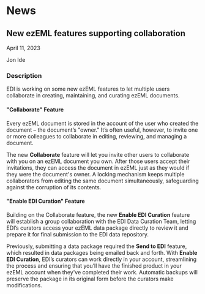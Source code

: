 # News

## New ezEML features supporting collaboration

April 11, 2023

Jon Ide

### Description

EDI is working on some new ezEML features to let multiple users collaborate in creating, maintaining, and curating ezEML
documents.
 
#### "Collaborate" Feature
 
Every ezEML document is stored in the account of the user who created the document – the document’s "owner." It’s often
useful, however, to invite one or more colleagues to collaborate in editing, reviewing, and managing a document.
 
The new **Collaborate** feature will let you invite other users to collaborate with you on an ezEML document you own.
After those users accept their invitations, they can access the document in ezEML just as they would if they were the
document's owner. A locking mechanism keeps multiple collaborators from editing the same document simultaneously,
safeguarding against the corruption of its contents.
 
#### "Enable EDI Curation" Feature
 
Building on the Collaborate feature, the new **Enable EDI Curation** feature will establish a group collaboration with
the EDI Data Curation Team, letting EDI’s curators access your ezEML data package directly to review it and prepare it
for final submission to the EDI data repository.
 
Previously, submitting a data package required the **Send to EDI** feature, which resulted in data packages being
emailed back and forth. With **Enable EDI Curation**, EDI’s curators can work directly in your account, streamlining the
process and ensuring that you’ll have the finished product in your ezEML account when they've completed their work.
Automatic backups will preserve the package in its original form before the curators make modifications.

<!-- News -->